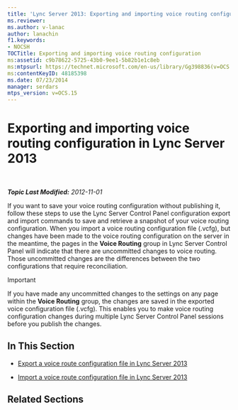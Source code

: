 ```yaml
---
title: 'Lync Server 2013: Exporting and importing voice routing configuration'
ms.reviewer: 
ms.author: v-lanac
author: lanachin
f1.keywords:
- NOCSH
TOCTitle: Exporting and importing voice routing configuration
ms:assetid: c9b78622-5725-43b0-9ee1-5b82b1e1c8eb
ms:mtpsurl: https://technet.microsoft.com/en-us/library/Gg398836(v=OCS.15)
ms:contentKeyID: 48185398
ms.date: 07/23/2014
manager: serdars
mtps_version: v=OCS.15
---
```


<div data-xmlns="http://www.w3.org/1999/xhtml">

<div class="topic" data-xmlns="http://www.w3.org/1999/xhtml" data-msxsl="urn:schemas-microsoft-com:xslt" data-cs="https://msdn.microsoft.com/">

<div data-asp="https://msdn2.microsoft.com/asp">

# Exporting and importing voice routing configuration in Lync Server 2013

</div>

<div id="mainSection">

<div id="mainBody">

<span> </span>

_**Topic Last Modified:** 2012-11-01_

If you want to save your voice routing configuration without publishing it, follow these steps to use the Lync Server Control Panel configuration export and import commands to save and retrieve a snapshot of your voice routing configuration. When you import a voice routing configuration file (.vcfg), but changes have been made to the voice routing configuration on the server in the meantime, the pages in the **Voice Routing** group in Lync Server Control Panel will indicate that there are uncommitted changes to voice routing. Those uncommitted changes are the differences between the two configurations that require reconciliation.

<div>


> [!IMPORTANT]  
> If you have made any uncommitted changes to the settings on any page within the <STRONG>Voice Routing</STRONG> group, the changes are saved in the exported voice configuration file (.vcfg). This enables you to make voice routing configuration changes during multiple Lync Server Control Panel sessions before you publish the changes.



</div>

<div>

## In This Section

  - [Export a voice route configuration file in Lync Server 2013](lync-server-2013-export-a-voice-route-configuration-file.md)

  - [Import a voice route configuration file in Lync Server 2013](lync-server-2013-import-a-voice-route-configuration-file.md)

</div>

<div>

## Related Sections

</div>

</div>

<span> </span>

</div>

</div>

</div>

